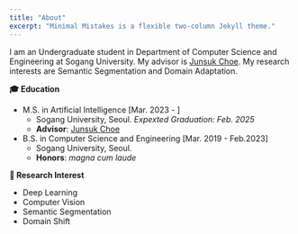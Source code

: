 ```yaml
---
title: "About"
excerpt: "Minimal Mistakes is a flexible two-column Jekyll theme."
---
```


I am an Undergraduate student in Department of Computer Science and Engineering at Sogang University. My advisor is [Junsuk Choe](https://sites.google.com/site/junsukchoe/). My research interests are Semantic Segmentation and Domain Adaptation.


**🎓 Education**

  - M.S. in Artificial Intelligence [Mar. 2023 - ]
    - Sogang University, Seoul. *Expexted Graduation: Feb. 2025*
    - **Advisor**: [Junsuk Choe](https://sites.google.com/site/junsukchoe/)
  - B.S. in Computer Science and Engineering [Mar. 2019 - Feb.2023]<br>
    - Sogang University, Seoul.
    - **Honors**: *magna cum laude*


**📗 Research Interest**

  - Deep Learning
  - Computer Vision
  - Semantic Segmentation
  - Domain Shift
